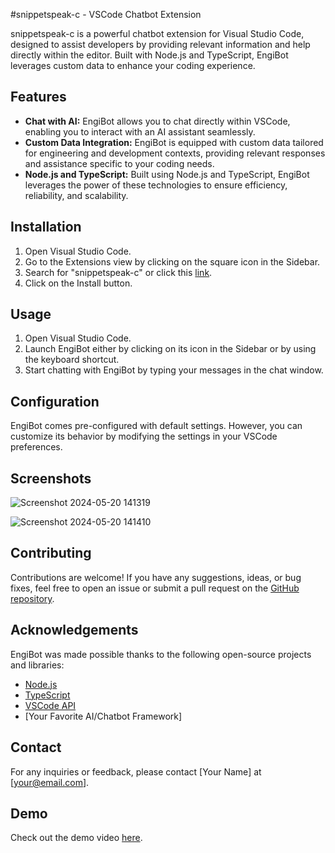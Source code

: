 #snippetspeak-c  - VSCode Chatbot Extension

snippetspeak-c is a powerful chatbot extension for Visual Studio Code, designed to assist developers by providing relevant information and help directly within the editor. Built with Node.js and TypeScript, EngiBot leverages custom data to enhance your coding experience.

## Features

- **Chat with AI:** EngiBot allows you to chat directly within VSCode, enabling you to interact with an AI assistant seamlessly.
- **Custom Data Integration:** EngiBot is equipped with custom data tailored for engineering and development contexts, providing relevant responses and assistance specific to your coding needs.
- **Node.js and TypeScript:** Built using Node.js and TypeScript, EngiBot leverages the power of these technologies to ensure efficiency, reliability, and scalability.

## Installation

1. Open Visual Studio Code.
2. Go to the Extensions view by clicking on the square icon in the Sidebar.
3. Search for "snippetspeak-c" or click this [link](https://marketplace.visualstudio.com/items?itemName=arunavapari.snippetspeak-c).
4. Click on the Install button.

## Usage

1. Open Visual Studio Code.
2. Launch EngiBot either by clicking on its icon in the Sidebar or by using the keyboard shortcut.
3. Start chatting with EngiBot by typing your messages in the chat window.

## Configuration

EngiBot comes pre-configured with default settings. However, you can customize its behavior by modifying the settings in your VSCode preferences.

## Screenshots

![Screenshot 2024-05-20 141319](https://github.com/i0am0arunava/vscode_extention_SIMPLE_chatbot/assets/141677292/7daf6e70-1e8d-4d89-895d-fce415e7c9d0)

![Screenshot 2024-05-20 141410](https://github.com/i0am0arunava/vscode_extention_SIMPLE_chatbot/assets/141677292/face1fef-04ee-4b33-95c6-8af10404f75c)

## Contributing

Contributions are welcome! If you have any suggestions, ideas, or bug fixes, feel free to open an issue or submit a pull request on the [GitHub repository](https://github.com/your-engibot-repo).



## Acknowledgements

EngiBot was made possible thanks to the following open-source projects and libraries:

- [Node.js](https://nodejs.org/)
- [TypeScript](https://www.typescriptlang.org/)
- [VSCode API](https://code.visualstudio.com/api)
- [Your Favorite AI/Chatbot Framework]

## Contact

For any inquiries or feedback, please contact [Your Name] at [your@email.com].

## Demo

Check out the demo video [here](https://www.loom.com/share/8bab7e4af24b4fc681178e2651dd8440).
